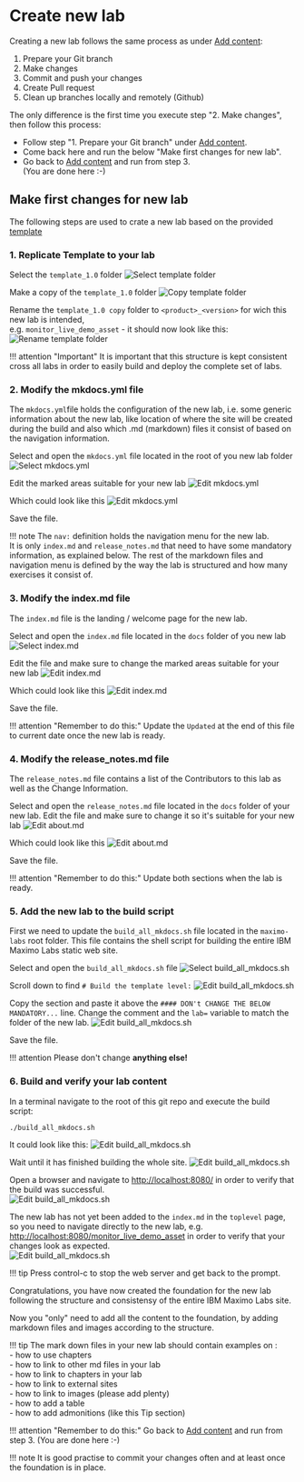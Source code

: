 # Create new lab

Creating a new lab follows the same process as under [Add content](add_content.md):

1. Prepare your Git branch
2. Make changes
3. Commit and push your changes
4. Create Pull request
5. Clean up branches locally and remotely (Github)

The only difference is the first time you execute step "2. Make changes", then follow this process:

* Follow step "1. Prepare your Git branch" under [Add content](add_content.md#1-prepare-your-git-branch).
* Come back here and run the below "Make first changes for new lab".
* Go back to [Add content](add_content.md#3-commit-and-push-your-changes) and run from step 3.<br>(You are done here :-)

## Make first changes for new lab

The following steps are used to crate a new lab based on the provided [template](../../template_1.0/)

### 1. Replicate Template to your lab

Select the `template_1.0` folder
![Select template folder](img/copy_template_1.png)

Make a copy of the `template_1.0` folder
![Copy template folder](img/copy_template_2.png)

Rename the `template_1.0 copy` folder to `<product>_<version>` for wich this new lab is intended,  
e.g. `monitor_live_demo_asset` - it should now look like this:
![Rename template folder](img/copy_template_3.png)



!!! attention "Important"
    It is important that this structure is kept consistent cross all labs in order to easily build and deploy the complete set of labs.

### 2. Modify the mkdocs.yml file

The `mkdocs.yml`file holds the configuration of the new lab, i.e. some generic information about the new lab, like location of where the site will be created during the build and also which .md (markdown) files it consist of based on the navigation information.  

Select and open the `mkdocs.yml` file located in the root of you new lab folder
![Select mkdocs.yml](img/edit_mkdocs.yml_1.png)

Edit the marked areas suitable for your new lab
![Edit mkdocs.yml](img/edit_mkdocs.yml_2.png)

Which could look like this
![Edit mkdocs.yml](img/edit_mkdocs.yml_3.png)

Save the file.

!!! note
    The `nav:` definition holds the navigation menu for the new lab.<br>
    It is only `index.md` and `release_notes.md` that need to have some mandatory information, as explained below. The rest of the markdown files and navigation menu is defined by the way the lab is structured and how many exercises it consist of.



### 3. Modify the index.md file

The `index.md` file is the landing / welcome page for the new lab.  

Select and open the `index.md` file located in the `docs` folder of you new lab
![Select index.md](img/edit_index_1.png)

Edit the file and make sure to change the marked areas suitable for your new lab
![Edit index.md](img/edit_index_2.png)

Which could look like this
![Edit index.md](img/edit_index_3.png)

Save the file.

!!! attention "Remember to do this:"
    Update the `Updated` at the end of this file to current date once the new lab is ready.


### 4. Modify the release_notes.md file

The `release_notes.md` file contains a list of the Contributors to this lab as well as the Change Information.  

Select and open the `release_notes.md` file located in the `docs` folder of your new lab. Edit the file and make sure to change it so it's suitable for your new lab
![Edit about.md](img/edit_release_notes_1.png)

Which could look like this
![Edit about.md](img/edit_release_notes_2.png)

Save the file.

!!! attention "Remember to do this:"
    Update both sections when the lab is ready.


### 5. Add the new lab to the build script

First we need to update the `build_all_mkdocs.sh` file located in the `maximo-labs` root folder.
This file contains the shell script for building the entire IBM Maximo Labs static web site.  

Select and open the `build_all_mkdocs.sh` file
![Select build_all_mkdocs.sh](img/edit_build_1.png)

Scroll down to find `# Build the template level:`
![Edit build_all_mkdocs.sh](img/edit_build_2.png)

Copy the section and paste it above the `#### DON't CHANGE THE BELOW MANDATORY...` line. Change the comment and the `lab=` variable to match the folder of the new lab.
![Edit build_all_mkdocs.sh](img/edit_build_3.png)

Save the file.

!!! attention
    Please don't change **anything else!**


### 6. Build and verify your lab content

In a terminal navigate to the root of this git repo and execute the build script:

    ./build_all_mkdocs.sh

It could look like this:
![Edit build_all_mkdocs.sh](img/edit_build_4.png)

Wait until it has finished building the whole site.
![Edit build_all_mkdocs.sh](img/edit_build_5.png)

Open a browser and navigate to [http://localhost:8080/](http://localhost:8080/) in order to verify that the build was successful.  
![Edit build_all_mkdocs.sh](img/edit_build_6.png)

The new lab has not yet been added to the `index.md` in the `toplevel` page, so you need to navigate directly to the new lab, e.g. [http://localhost:8080/monitor_live_demo_asset](http://localhost:8080/monitor_live_demo_asset) in order to verify that your changes look as expected.  
![Edit build_all_mkdocs.sh](img/edit_build_7.png)

!!! tip
    Press control-c to stop the web server and get back to the prompt.

Congratulations, you have now created the foundation for the new lab following the structure and consistensy of the entire IBM Maximo Labs site.

Now you "only" need to add all the content to the foundation, by adding markdown files and images according to the structure.  

!!! tip
    The mark down files in your new lab should contain examples on :</br>
    - how to use chapters</br>
    - how to link to other md files in your lab</br>
    - how to link to chapters in your lab</br>
    - how to link to external sites </br>
    - how to link to images (please add plenty)</br>
    - how to add a table</br>
    - how to add admonitions (like this Tip section)


!!! attention "Remember to do this:"
    Go back to [Add content](add_content.md#3-commit-and-push-your-changes) and run from step 3. (You are done here :-)


!!! note
    It is good practise to commit your changes often and at least once the foundation is in place.
